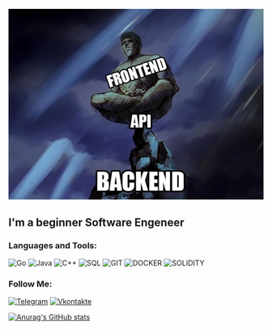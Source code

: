 ![Header](https://github.com/aasaringyulyan/aasaringyulyan/blob/main/assets/backend.jpg)

## I'm a beginner Software Engeneer

### Languages and Tools:
![Go](https://img.shields.io/badge/-Go-090909?style=for-the-badge&logo=Go&logoColor=47C5FB)
![Java](https://img.shields.io/badge/-Java-090909?style=for-the-badge&logo=Java&logoColor=47C5FB)
![C++](https://img.shields.io/badge/-c%2b%2b-090909?style=for-the-badge&logo=c%2b%2b&logoColor=47C5FB)
![SQL](https://img.shields.io/badge/-SQL-090909?style=for-the-badge&logo=mysql&logoColor=47C5FB)
![GIT](https://img.shields.io/badge/-GIT-090909?style=for-the-badge&logo=git&logoColor=47C5FB)
![DOCKER](https://img.shields.io/badge/-DOCKER-090909?style=for-the-badge&logo=docker&logoColor=47C5FB)
![SOLIDITY](https://img.shields.io/badge/-SOLIDITY-090909?style=for-the-badge&logo=SOLIDITY&logoColor=47C5FB)

### Follow Me:
[![Telegram](https://img.shields.io/badge/-telegram-090909?style=for-the-badge&logo=telegram&logoColor=47C5FB)](https://t.me/KatawaS)
[![Vkontakte](https://img.shields.io/badge/-Vkontakte-090909?style=for-the-badge&logo=Vk&logoColor=47C5FB)](https://vk.com/katawas)

[![Anurag's GitHub stats](https://github-readme-stats.vercel.app/api?username=aasaringyulyan&show_icons=true)](https://github.com/anuraghazra/github-readme-stats)